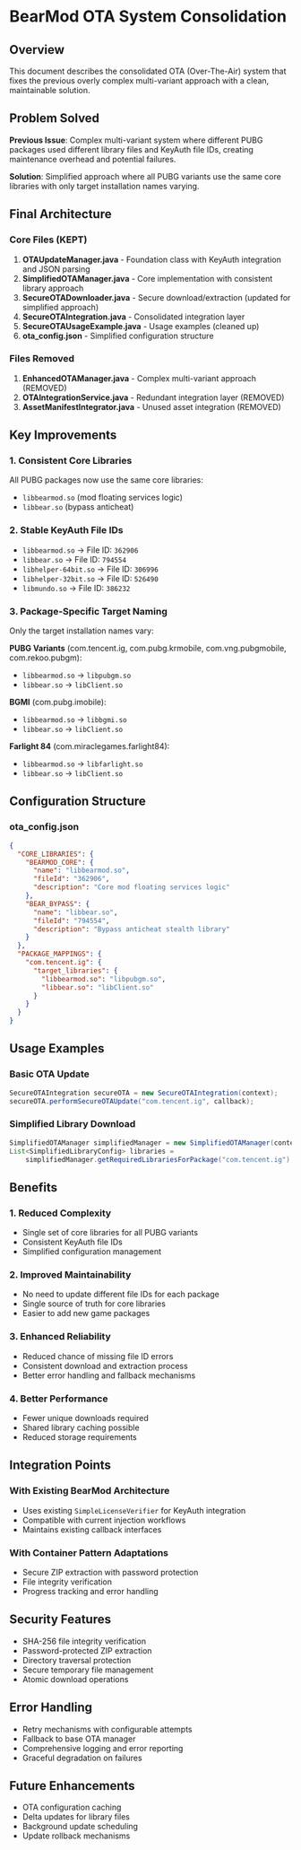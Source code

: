 # BearMod OTA System Consolidation

## Overview
This document describes the consolidated OTA (Over-The-Air) system that fixes the previous overly complex multi-variant approach with a clean, maintainable solution.

## Problem Solved
**Previous Issue**: Complex multi-variant system where different PUBG packages used different library files and KeyAuth file IDs, creating maintenance overhead and potential failures.

**Solution**: Simplified approach where all PUBG variants use the same core libraries with only target installation names varying.

## Final Architecture

### Core Files (KEPT)
1. **OTAUpdateManager.java** - Foundation class with KeyAuth integration and JSON parsing
2. **SimplifiedOTAManager.java** - Core implementation with consistent library approach
3. **SecureOTADownloader.java** - Secure download/extraction (updated for simplified approach)
4. **SecureOTAIntegration.java** - Consolidated integration layer
5. **SecureOTAUsageExample.java** - Usage examples (cleaned up)
6. **ota_config.json** - Simplified configuration structure

### Files Removed
1. **EnhancedOTAManager.java** - Complex multi-variant approach (REMOVED)
2. **OTAIntegrationService.java** - Redundant integration layer (REMOVED)
3. **AssetManifestIntegrator.java** - Unused asset integration (REMOVED)

## Key Improvements

### 1. Consistent Core Libraries
All PUBG packages now use the same core libraries:
- `libbearmod.so` (mod floating services logic)
- `libbear.so` (bypass anticheat)

### 2. Stable KeyAuth File IDs
- `libbearmod.so` → File ID: `362906`
- `libbear.so` → File ID: `794554`
- `libhelper-64bit.so` → File ID: `306996`
- `libhelper-32bit.so` → File ID: `526490`
- `libmundo.so` → File ID: `386232`

### 3. Package-Specific Target Naming
Only the target installation names vary:

**PUBG Variants** (com.tencent.ig, com.pubg.krmobile, com.vng.pubgmobile, com.rekoo.pubgm):
- `libbearmod.so` → `libpubgm.so`
- `libbear.so` → `libClient.so`

**BGMI** (com.pubg.imobile):
- `libbearmod.so` → `libbgmi.so`
- `libbear.so` → `libClient.so`

**Farlight 84** (com.miraclegames.farlight84):
- `libbearmod.so` → `libfarlight.so`
- `libbear.so` → `libClient.so`

## Configuration Structure

### ota_config.json
```json
{
  "CORE_LIBRARIES": {
    "BEARMOD_CORE": {
      "name": "libbearmod.so",
      "fileId": "362906",
      "description": "Core mod floating services logic"
    },
    "BEAR_BYPASS": {
      "name": "libbear.so", 
      "fileId": "794554",
      "description": "Bypass anticheat stealth library"
    }
  },
  "PACKAGE_MAPPINGS": {
    "com.tencent.ig": {
      "target_libraries": {
        "libbearmod.so": "libpubgm.so",
        "libbear.so": "libClient.so"
      }
    }
  }
}
```

## Usage Examples

### Basic OTA Update
```java
SecureOTAIntegration secureOTA = new SecureOTAIntegration(context);
secureOTA.performSecureOTAUpdate("com.tencent.ig", callback);
```

### Simplified Library Download
```java
SimplifiedOTAManager simplifiedManager = new SimplifiedOTAManager(context);
List<SimplifiedLibraryConfig> libraries = 
    simplifiedManager.getRequiredLibrariesForPackage("com.tencent.ig");
```

## Benefits

### 1. Reduced Complexity
- Single set of core libraries for all PUBG variants
- Consistent KeyAuth file IDs
- Simplified configuration management

### 2. Improved Maintainability
- No need to update different file IDs for each package
- Single source of truth for core libraries
- Easier to add new game packages

### 3. Enhanced Reliability
- Reduced chance of missing file ID errors
- Consistent download and extraction process
- Better error handling and fallback mechanisms

### 4. Better Performance
- Fewer unique downloads required
- Shared library caching possible
- Reduced storage requirements

## Integration Points

### With Existing BearMod Architecture
- Uses existing `SimpleLicenseVerifier` for KeyAuth integration
- Compatible with current injection workflows
- Maintains existing callback interfaces

### With Container Pattern Adaptations
- Secure ZIP extraction with password protection
- File integrity verification
- Progress tracking and error handling

## Security Features
- SHA-256 file integrity verification
- Password-protected ZIP extraction
- Directory traversal protection
- Secure temporary file management
- Atomic download operations

## Error Handling
- Retry mechanisms with configurable attempts
- Fallback to base OTA manager
- Comprehensive logging and error reporting
- Graceful degradation on failures

## Future Enhancements
- OTA configuration caching
- Delta updates for library files
- Background update scheduling
- Update rollback mechanisms
